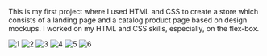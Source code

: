 This is my first project where I used HTML and CSS to create a store which consists of a landing
page and a catalog product page based on design mockups. I worked on my HTML and CSS skills,
especially, on the flex-box.

![1](https://user-images.githubusercontent.com/78755964/192171355-f3c7d564-7d8e-4f8d-8469-16c696812da5.PNG)
![2](https://user-images.githubusercontent.com/78755964/192171364-cdc71cff-07a7-4981-9a27-5f8885a20b0a.PNG)
![3](https://user-images.githubusercontent.com/78755964/192171366-937a56b9-7f19-4576-8241-14fbeb4cd2ff.PNG)
![4](https://user-images.githubusercontent.com/78755964/192171368-dd87aa5a-1fec-437b-8512-6fa1d6742ef7.PNG)
![5](https://user-images.githubusercontent.com/78755964/192171376-c40c38fd-edc9-49db-8fe4-499f42c08bcb.PNG)
![6](https://user-images.githubusercontent.com/78755964/192171382-d4e7d9bc-bd50-4be0-ac02-8e9a52028f9b.PNG)
